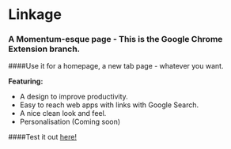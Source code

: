 # Linkage
### A Momentum-esque page - This is the Google Chrome Extension branch.

####Use it for a homepage, a new tab page - whatever you want.

**Featuring:**
* A design to improve productivity.
* Easy to reach web apps with links with Google Search.
* A nice clean look and feel.
* Personalisation (Coming soon)

####Test it out [here!](dirranshad.github.io/Linkage "Linkage")
